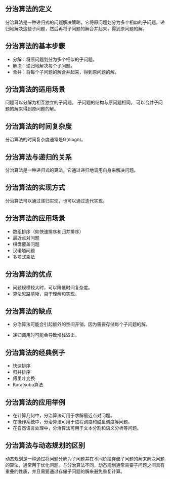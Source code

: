 ## 分治算法的定义

分治算法是一种递归式的问题解决策略，它将原问题划分为多个相似的子问题，递归地解决这些子问题，然后再将子问题的解合并起来，得到原问题的解。

## 分治算法的基本步骤

- 分解：将原问题划分为多个相似的子问题。
- 解决：递归地解决每个子问题。
- 合并：将每个子问题的解合并起来，得到原问题的解。

## 分治算法的适用场景

问题可以分解为相互独立的子问题。
子问题的结构与原问题相同。
可以合并子问题的解来得到原问题的解。

## 分治算法的时间复杂度

分治算法的时间复杂度通常是O(nlogn)。

## 分治算法与递归的关系

分治算法是一种递归式的算法，它通过递归地调用自身来解决问题。


## 分治算法的实现方式

分治算法可以通过递归实现，也可以通过迭代实现。

## 分治算法的应用场景


- 数组排序（如快速排序和归并排序）
- 最近点对问题
- 棋盘覆盖问题
- 汉诺塔问题
- 多项式乘法


## 分治算法的优点


- 问题规模较大时，可以降低时间复杂度。
- 算法思路清晰，易于理解和实现。


## 分治算法的缺点


- 分治算法可能会引起额外的空间开销，因为需要存储每个子问题的解。

- 递归调用时可能会导致堆栈溢出。


## 分治算法的经典例子


- 快速排序
- 归并排序
- 傅里叶变换
- Karatsuba算法


## 分治算法的应用举例


- 在计算几何中，分治算法可用于求解最近点对问题。
- 在操作系统中，分治算法可用于进程调度和磁盘调度等问题。
- 在自然语言处理中，分治算法可用于文本分割和语义分析等问题。


## 分治算法与动态规划的区别


动态规划是一种通过将问题分解为子问题并在不同阶段存储子问题的解来解决问题的算法，通常用于优化问题。与分治算法不同，动态规划通常需要子问题之间具有重叠的性质，并且需要通过存储子问题的解来避免重复计算。